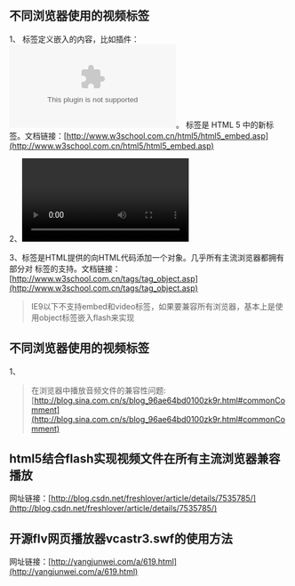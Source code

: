 ## 不同浏览器使用的视频标签
1、<embed> 标签定义嵌入的内容，比如插件：<embed src="helloworld.swf" />。<embed> 标签是 HTML 5 中的新标签。文档链接：[http://www.w3school.com.cn/html5/html5_embed.asp](http://www.w3school.com.cn/html5/html5_embed.asp)

2、<video>标签是HTML5提供的展示视频的标准。文档链接：[http://www.w3school.com.cn/html5/html_5_video.asp](http://www.w3school.com.cn/html5/html_5_video.asp)

3、<object>标签是HTML提供的向HTML代码添加一个对象。几乎所有主流浏览器都拥有部分对 <object> 标签的支持。文档链接：[http://www.w3school.com.cn/tags/tag_object.asp](http://www.w3school.com.cn/tags/tag_object.asp)

> IE9以下不支持embed和video标签，如果要兼容所有浏览器，基本上是使用object标签嵌入flash来实现

## 不同浏览器使用的视频标签

1、<audio>标签是HTML5提供的展示音频的标准。文档链接：[http://www.w3school.com.cn/html5/html5_audio.asp](http://www.w3school.com.cn/html5/html5_audio.asp)

> 在浏览器中播放音频文件的兼容性问题:[http://blog.sina.com.cn/s/blog_96ae64bd0100zk9r.html#commonComment](http://blog.sina.com.cn/s/blog_96ae64bd0100zk9r.html#commonComment)

## html5结合flash实现视频文件在所有主流浏览器兼容播放

网址链接：[http://blog.csdn.net/freshlover/article/details/7535785/](http://blog.csdn.net/freshlover/article/details/7535785/)

## 开源flv网页播放器vcastr3.swf的使用方法

网址链接：[http://yangjunwei.com/a/619.html](http://yangjunwei.com/a/619.html)